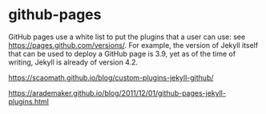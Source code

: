 # github-pages

GitHub pages use a white list to put the plugins that a user can use: see https://pages.github.com/versions/. For example, the version of Jekyll itself that can be used to deploy a GitHub page is 3.9, yet as of the time of writing, Jekyll is already of version 4.2.

https://scaomath.github.io/blog/custom-plugins-jekyll-github/

https://arademaker.github.io/blog/2011/12/01/github-pages-jekyll-plugins.html

